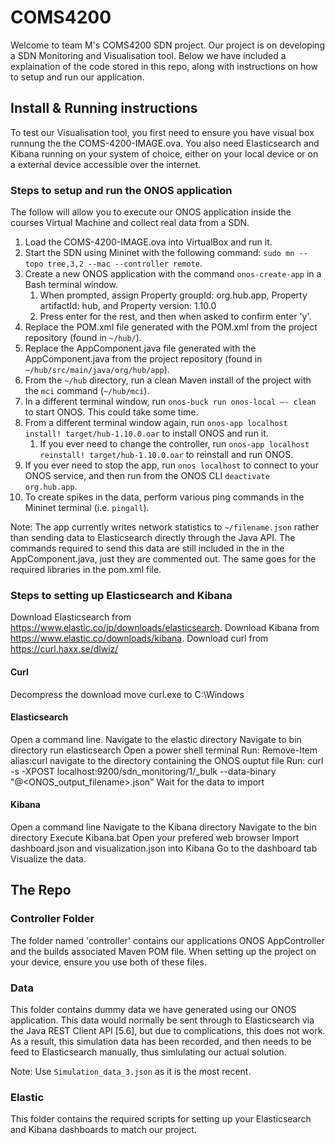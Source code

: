 # COMS4200
Welcome to team M's COMS4200 SDN project. Our project is on developing a SDN Monitoring and Visualisation tool. Below we have included a explaination of the code stored in this repo, along with instructions on how to setup and run our application.

## Install & Running instructions
To test our Visualisation tool, you first need to ensure you have visual box runnung the the COMS-4200-IMAGE.ova. You also need Elasticsearch and Kibana running on your system of choice, either on your local device or on a external device accessible over the internet.

### Steps to setup and run the ONOS application
The follow will allow you to execute our ONOS application inside the courses Virtual Machine and collect real data from a SDN.

1. Load the COMS-4200-IMAGE.ova into VirtualBox and run it.
2. Start the SDN using Mininet with the following command: `sudo mn --topo tree,3,2 --mac --controller remote`.
3. Create a new ONOS application with the command `onos-create-app` in a Bash terminal window.
    1. When prompted, assign Property groupId: org.hub.app, Property artifactId: hub, and Property version: 1.10.0 
    2. Press enter for the rest, and then when asked to confirm enter 'y'.
4. Replace the POM.xml file generated with the POM.xml from the project repository (found in `~/hub/`).
5. Replace the AppComponent.java file generated with the AppComponent.java from the project repository (found in `~/hub/src/main/java/org/hub/app`).
6. From the `~/hub` directory, run a clean Maven install of the project with the `mci` command (`~/hub/mci`).
7. In a different terminal window, run `onos-buck run onos-local –- clean` to start ONOS. This could take some time.
8. From a different terminal window again, run `onos-app localhost install! target/hub-1.10.0.oar` to install ONOS and run it.
    1. If you ever need to change the controller, run `onos-app localhost reinstall! target/hub-1.10.0.oar` to reinstall and run ONOS.
9. If you ever need to stop the app, run `onos localhost` to connect to your ONOS service, and then run from the ONOS CLI `deactivate org.hub.app`.
10. To create spikes in the data, perform various ping commands in the Mininet terminal (i.e. `pingall`).

Note: The app currently writes network statistics to `~/filename.json` rather than sending data to Elasticsearch directly through the Java API. The commands required to send this data are still included in the in the AppComponent.java, just they are commented out. The same goes for the required libraries in the pom.xml file.

### Steps to setting up Elasticsearch and Kibana
Download Elasticsearch from https://www.elastic.co/jp/downloads/elasticsearch.
Download Kibana from https://www.elastic.co/downloads/kibana.
Download curl from https://curl.haxx.se/dlwiz/
#### Curl
Decompress the download 
move curl.exe to C:\Windows

#### Elasticsearch
Open a command line. 
Navigate to the elastic directory
Navigate to bin directory
run elasticsearch
Open a power shell terminal
Run: Remove-Item alias:curl
navigate to the directory containing the ONOS ouptut file
Run: curl -s -XPOST localhost:9200/sdn_monitoring/1/_bulk --data-binary "@<ONOS_output_filename>.json"
Wait for the data to import

#### Kibana
Open a command line 
Navigate to the Kibana directory
Navigate to the bin directory
Execute Kibana.bat
Open your prefered web browser
Import dashboard.json and visualization.json into Kibana
Go to the dashboard tab 
Visualize the data.



## The Repo

### Controller Folder
The folder named 'controller' contains our applications ONOS AppController and the builds associated Maven POM file. When setting up the project on your device, ensure you use both of these files.

### Data
This folder contains dummy data we have generated using our ONOS application. This data would normally be sent through to Elasticsearch via the Java REST Client API [5.6], but due to complications, this does not work. As a result, this simulation data has been recorded, and then needs to be feed to Elasticsearch manually, thus simlulating our actual solution.

Note: Use `Simulation_data_3.json` as it is the most recent.

### Elastic
This folder contains the required scripts for setting up your Elasticsearch and Kibana dashboards to match our project.
